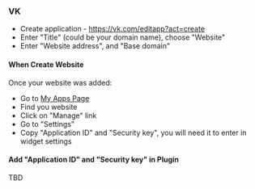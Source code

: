 ### VK
- Create application - https://vk.com/editapp?act=create
- Enter "Title" (could be your domain name), choose "Website"
- Enter "Website address", and "Base domain" 


#### When Create Website 
Once your website was added:
- Go to [My Apps Page](https://vk.com/apps?act=manage)
- Find you website
- Click on "Manage" link
- Go to "Settings" 
- Copy "Application ID" and "Security key", you will need it to enter in widget settings


#### Add "Application ID" and "Security key" in Plugin
TBD